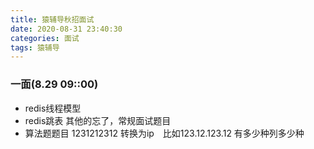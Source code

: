 ```yaml
---
title: 猿辅导秋招面试
date: 2020-08-31 23:40:30
categories: 面试
tags: 猿辅导
---
```


### 一面(8.29 09::00)
- redis线程模型
- redis跳表
其他的忘了，常规面试题目
- 算法题题目
1231212312 转换为ip　比如123.12.123.12
有多少种列多少种
